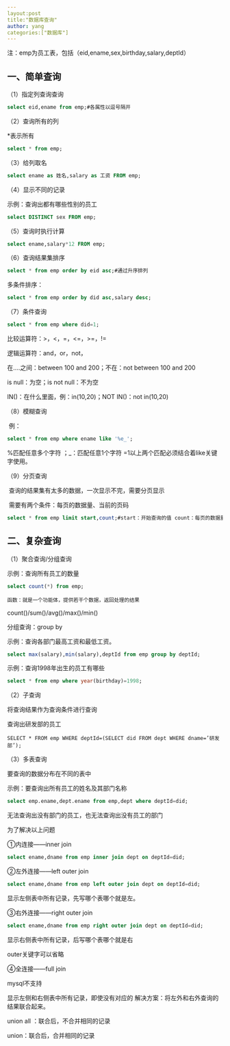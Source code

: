 ```yaml
---
layout:post
title:"数据库查询"
author: yang
categories:["数据库"]
---
```


注：emp为员工表，包括（eid,ename,sex,birthday,salary,deptId）

## 一、简单查询

（1）指定列查询查询

```sql
select eid,ename from emp;#各属性以逗号隔开
```

（2）查询所有的列

*表示所有

```sql
select * from emp;
```

（3）给列取名

```sql
select ename as 姓名,salary as 工资 FROM emp;
```

（4）显示不同的记录

示例：查询出都有哪些性别的员工

```sql
select DISTINCT sex FROM emp;
```

（5）查询时执行计算

```sql
select ename,salary*12 FROM emp;
```

（6）查询结果集排序

```sql
select * from emp order by eid asc;#通过升序排列
```

多条件排序：

```sql
select * from emp order by did asc,salary desc;
```

（7）条件查询

```sql
select * from emp where did=1;
```

比较运算符：>，<，=，<=，>=，!=

逻辑运算符：and，or，not，

在....之间：between 100 and 200；不在：not between 100 and 200

is null：为空；is not null：不为空

IN()：在什么里面，例：in(10,20)；NOT IN()：not in(10,20)

（8）模糊查询

​	例：

```sql
select * from emp where ename like '%e_';
```

%匹配任意多个字符 ；_：匹配任意1个字符 =1以上两个匹配必须结合着like关键字使用。

（9）分页查询

​	查询的结果集有太多的数据，一次显示不完，需要分页显示

​	需要有两个条件：每页的数据量、当前的页码

```sql
select * from emp limit start,count;#start：开始查询的值 count：每页的数据量 start=（当前页码-1）*每页的数据量
```

## 二、复杂查询

（1）聚合查询/分组查询

示例：查询所有员工的数量

```sql
select count(*) from emp;
```

```
函数：就是一个功能体，提供若干个数据，返回处理的结果
```

count()/sum()/avg()/max()/min()

分组查询：group by

示例：查询各部门最高工资和最低工资。

```sql
select max(salary),min(salary),deptId from emp group by deptId;
```

示例：查询1998年出生的员工有哪些

```sql
select * from emp where year(birthday)=1998;
```

（2）子查询

将查询结果作为查询条件进行查询

查询出研发部的员工

```mysql
SELECT * FROM emp WHERE deptId=(SELECT did FROM dept WHERE dname=’研发部’);
```

（3）多表查询

要查询的数据分布在不同的表中

示例：要查询出所有员工的姓名及其部门名称

```sql
select emp.ename,dept.ename from emp,dept where deptId=did;
```

无法查询出没有部门的员工，也无法查询出没有员工的部门

为了解决以上问题

①内连接——inner join

```sql
select ename,dname from emp inner join dept on deptId=did;
```

②左外连接——left outer join

```sql
select ename,dname from emp left outer join dept on deptId=did;
```

显示左侧表中所有记录，先写哪个表哪个就是左。

③右外连接——right outer join

```sql
select ename,dname from emp right outer join dept on deptId=did;
```

显示右侧表中所有记录，后写哪个表哪个就是右

outer关键字可以省略

④全连接——full join

mysql不支持

显示左侧和右侧表中所有记录，即使没有对应的
解决方案：将左外和右外查询的结果联合起来。

union all ：联合后，不合并相同的记录

union：联合后，合并相同的记录